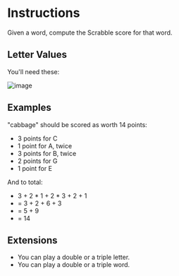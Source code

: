 # Instructions
Given a word, compute the Scrabble score for that word.

## Letter Values
You'll need these:

![image](https://user-images.githubusercontent.com/54405665/218588788-62815cbe-d2c3-49f3-8a09-b5e3c861b2aa.png)

## Examples
"cabbage" should be scored as worth 14 points:

- 3 points for C
- 1 point for A, twice
- 3 points for B, twice
- 2 points for G
- 1 point for E

And to total:

- 3 + 2 * 1 + 2 * 3 + 2 + 1
- = 3 + 2 + 6 + 3
- = 5 + 9
- = 14

## Extensions

- You can play a double or a triple letter.
- You can play a double or a triple word.

